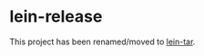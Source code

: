 # lein-release

This project has been renamed/moved to [lein-tar](http://github.com/technomancy/lein-tar).
